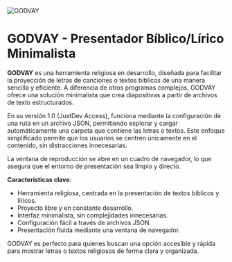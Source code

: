 ![GODVAY](https://files.catbox.moe/0nnpu0.png)

# GODVAY - Presentador Bíblico/Lírico Minimalista

**GODVAY** es una herramienta religiosa en desarrollo, diseñada para facilitar la proyección de letras de canciones o textos bíblicos de una manera sencilla y eficiente. A diferencia de otros programas complejos, GODVAY ofrece una solución minimalista que crea diapositivas a partir de archivos de texto estructurados. 

En su versión 1.0 (JustDev Access), funciona mediante la configuración de una ruta en un archivo JSON, permitiendo explorar y cargar automáticamente una carpeta que contiene las letras o textos. Este enfoque simplificado permite que los usuarios se centren únicamente en el contenido, sin distracciones innecesarias.

La ventana de reproducción se abre en un cuadro de navegador, lo que asegura que el entorno de presentación sea limpio y directo.

**Características clave**:
- Herramienta religiosa, centrada en la presentación de textos bíblicos y líricos.
- Proyecto libre y en constante desarrollo.
- Interfaz minimalista, sin complejidades innecesarias.
- Configuración fácil a través de archivos JSON.
- Presentación fluida mediante una ventana de navegador.

GODVAY es perfecto para quienes buscan una opción accesible y rápida para mostrar letras o textos religiosos de forma clara y organizada.